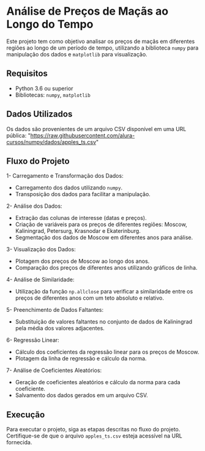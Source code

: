 # Análise de Preços de Maçãs ao Longo do Tempo
Este projeto tem como objetivo analisar os preços de maçãs em diferentes regiões ao longo de um período de tempo, utilizando a biblioteca `numpy` para manipulação dos dados e `matplotlib` para visualização.

## Requisitos
- Python 3.6 ou superior
- Bibliotecas: `numpy`, `matplotlib`

## Dados Utilizados
Os dados são provenientes de um arquivo CSV disponível em uma URL pública: "https://raw.githubusercontent.com/alura-cursos/numpy/dados/apples_ts.csv"

## Fluxo do Projeto
1- Carregamento e Transformação dos Dados:

 - Carregamento dos dados utilizando `numpy`.
 - Transposição dos dados para facilitar a manipulação.

2- Análise dos Dados:

 - Extração das colunas de interesse (datas e preços).
 - Criação de variáveis para os preços de diferentes regiões: Moscow, Kaliningrad, Petersurg, Krasnodar e Ekaterinburg.
 - Segmentação dos dados de Moscow em diferentes anos para análise.

3- Visualização dos Dados:

 - Plotagem dos preços de Moscow ao longo dos anos.
 - Comparação dos preços de diferentes anos utilizando gráficos de linha.

4- Análise de Similaridade:

 - Utilização da função `np.allclose` para verificar a similaridade entre os preços de diferentes anos com um teto absoluto e relativo.

5- Preenchimento de Dados Faltantes:

 - Substituição de valores faltantes no conjunto de dados de Kaliningrad pela média dos valores adjacentes.

6- Regressão Linear:

 - Cálculo dos coeficientes da regressão linear para os preços de Moscow.
 - Plotagem da linha de regressão e cálculo da norma.

7- Análise de Coeficientes Aleatórios:

 - Geração de coeficientes aleatórios e cálculo da norma para cada coeficiente.
 - Salvamento dos dados gerados em um arquivo CSV.

## Execução
Para executar o projeto, siga as etapas descritas no fluxo do projeto. Certifique-se de que o arquivo `apples_ts.csv` esteja acessível na URL fornecida.